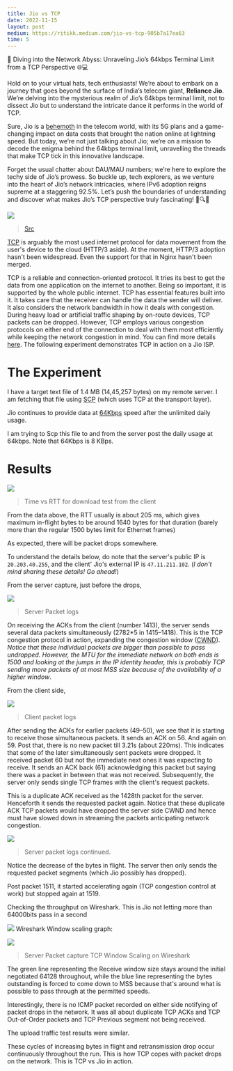 ```yaml
---
title: Jio vs TCP
date: 2022-11-15
layout: post
medium: https://ritikk.medium.com/jio-vs-tcp-905b7a17ea63
time: 5
---
```

🚀 Diving into the Network Abyss: Unraveling Jio’s 64kbps Terminal Limit from a TCP Perspective 🌐💻

Hold on to your virtual hats, tech enthusiasts! We’re about to embark on a journey that goes beyond the surface of India’s telecom giant, **Reliance Jio**. We’re delving into the mysterious realm of Jio’s 64kbps terminal limit, not to dissect Jio but to understand the intricate dance it performs in the world of TCP.

Sure, Jio is a [behemoth](https://www.statista.com/statistics/258797/market-share-of-the-mobile-telecom-industry-in-india-by-company/) in the telecom world, with its 5G plans and a game-changing impact on data costs that brought the nation online at lightning speed. But today, we’re not just talking about Jio; we’re on a mission to decode the enigma behind the 64kbps terminal limit, unravelling the threads that make TCP tick in this innovative landscape.

Forget the usual chatter about DAU/MAU numbers; we’re here to explore the techy side of Jio’s prowess. So buckle up, tech explorers, as we venture into the heart of Jio’s network intricacies, where IPv6 adoption reigns supreme at a staggering 92.5%. Let’s push the boundaries of understanding and discover what makes Jio’s TCP perspective truly fascinating! 🚀🔍📡

![](https://miro.medium.com/max/720/1*F3PFKcgId4I1J7n2WhcqUw.png)
<!--break-->
> [Src](https://stats.labs.apnic.net/ipv6/AS55836?a=55836&c=IN&x=1&s=0&p=0&w=30&s=1)

[TCP](https://en.wikipedia.org/wiki/Transmission_Control_Protocol) is arguably the most used internet protocol for data movement from the user's device to the cloud (HTTP/3 aside). At the moment, HTTP/3 adoption hasn't been widespread. Even the support for that in Nginx hasn't been merged.

TCP is a reliable and connection-oriented protocol. It tries its best to get the data from one application on the internet to another. Being so important, it is supported by the whole public internet. TCP has essential features built into it. It takes care that the receiver can handle the data the sender will deliver. It also considers the network bandwidth in how it deals with congestion. During heavy load or artificial traffic shaping by on-route devices, TCP packets can be dropped. However, TCP employs various congestion protocols on either end of the connection to deal with them most efficiently while keeping the network congestion in mind. You can find more details [here](https://en.wikipedia.org/wiki/TCP_congestion_control). The following experiment demonstrates TCP in action on a Jio ISP.

# The Experiment
I have a target text file of 1.4 MB (14,45,257 bytes) on my remote server. I am fetching that file using [SCP](https://linux.die.net/man/1/scp) (which uses TCP at the transport layer).

Jio continues to provide data at [64Kbps](https://www.jio.com/business/jio-4g-mobile-service#:~:text=Post%20100%25%20monthly%20data%20quota%20is%20exhausted%2C%20data%20services%20will%20continue%20at%20speeds%20up%20to%2064%20Kbps) speed after the unlimited daily usage.

I am trying to Scp this file to and from the server post the daily usage at 64kbps. Note that 64Kbps is 8 KBps.

# Results
![](https://miro.medium.com/v2/resize:fit:720/format:webp/1*p4eQlo2OEFFUQhYnS-vbWQ.png)
> Time vs RTT for download test from the client

From the data above, the RTT usually is about 205 ms, which gives maximum in-flight bytes to be around 1640 bytes for that duration (barely more than the regular 1500 bytes limit for Ethernet frames)

As expected, there will be packet drops somewhere.

To understand the details below, do note that the server's public IP is `20.203.40.255`, and the client' Jio's external IP is `47.11.211.102`. (_I don't mind sharing these details! Go ahead!_)

From the server capture, just before the drops,

![](https://miro.medium.com/v2/resize:fit:720/format:webp/1*koN4TGecno5Sfjy7eJMF3A.png)
> Server Packet logs

On receiving the ACKs from the client (number 1413), the server sends several data packets simultaneously (2782*5 in 1415–1418). This is the TCP congestion protocol in action, expanding the congestion window ([CWND](https://en.wikipedia.org/wiki/TCP_congestion_control#:~:text=In%20TCP%2C%20the%20congestion%20window,overloaded%20with%20too%20much%20traffic.)). _Notice that these individual packets are bigger than possible to pass undropped. However, the MTU for the immediate network on both ends is 1500 and looking at the jumps in the IP identity header, this is probably TCP sending more packets of at most MSS size because of the availability of a higher window_.

From the client side,

![](https://miro.medium.com/v2/resize:fit:720/format:webp/1*EPmb4fKiHHhFjEV0l5fK_g.png)
> Client packet logs

After sending the ACKs for earlier packets (49–50), we see that it is starting to receive those simultaneous packets. It sends an ACK on 56. And again on 59. Post that, there is no new packet till 3.21s (about 220ms). This indicates that some of the later simultaneously sent packets were dropped. It received packet 60 but not the immediate next ones it was expecting to receive. It sends an ACK back (61) acknowledging this packet but saying there was a packet in between that was not received. Subsequently, the server only sends single TCP frames with the client's request packets.

This is a duplicate ACK received as the 1428th packet for the server. Henceforth it sends the requested packet again. Notice that these duplicate ACK TCP packets would have dropped the server side CWND and hence must have slowed down in streaming the packets anticipating network congestion.

![](https://miro.medium.com/v2/resize:fit:720/format:webp/1*EcfI9bijVawv2_NLhrRQSQ.png)
> Server packet logs continued.

Notice the decrease of the bytes in flight. The server then only sends the requested packet segments (which Jio possibly has dropped).

Post packet 1511, it started accelerating again (TCP congestion control at work) but stopped again at 1519.

Checking the throughput on Wireshark. This is Jio not letting more than 64000bits pass in a second

![](https://miro.medium.com/v2/resize:fit:720/format:webp/1*EtUtz31fDwEGxaGlaDEIMA.png)
Wireshark Window scaling graph:

![](https://miro.medium.com/v2/resize:fit:640/format:webp/1*5GnRbZOflaQmvPyssU1BWA.png)
> Server Packet capture TCP Window Scaling on Wireshark

The green line representing the Receive window size stays around the initial negotiated 64128 throughout, while the blue line representing the bytes outstanding is forced to come down to MSS because that's around what is possible to pass through at the permitted speeds.

Interestingly, there is no ICMP packet recorded on either side notifying of packet drops in the network. It was all about duplicate TCP ACKs and TCP Out-of-Order packets and TCP Previous segment not being received.

The upload traffic test results were similar.

These cycles of increasing bytes in flight and retransmission drop occur continuously throughout the run. This is how TCP copes with packet drops on the network. This is TCP vs Jio in action.

